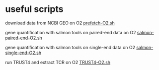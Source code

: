 # useful scripts 

download data from NCBI GEO on O2 [prefetch-O2.sh](prefetch-O2.sh)

gene quantification with salmon tools on paired-end data on O2 [salmon-paired-end-O2.sh](salmon-paired-end-O2.sh)

gene quantification with salmon tools on single-end data on O2 [salmon-single-end-O2.sh](salmon-single-end-O2.sh)

run TRUST4 and extract TCR on O2 [TRUST4-O2.sh](TRUST4-O2.sh)
